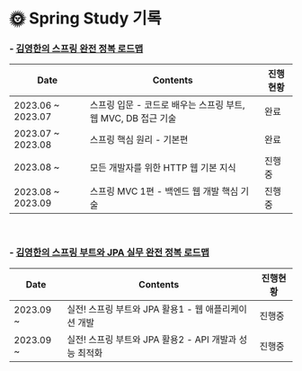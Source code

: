 # 🌞 Spring Study 기록

### - <a href="https://www.inflearn.com/roadmaps/373"> 김영한의 스프링 완전 정복 로드맵 </a>

| Date              | 	Contents                               | 진행현황 |	
|-------------------|-----------------------------------------|--|
| 2023.06 ~ 2023.07 | 스프링 입문 - 코드로 배우는 스프링 부트, 웹 MVC, DB 접근 기술 | 완료 |
| 2023.07 ~ 2023.08 | 스프링 핵심 원리 - 기본편                         | 완료 |
| 2023.08 ~         | 모든 개발자를 위한 HTTP 웹 기본 지식                 | 진행중 |
| 2023.08 ~ 2023.09 | 스프링 MVC 1편 - 백엔드 웹 개발 핵심 기술             | 진행중 |

<br>

### - <a href="https://www.inflearn.com/roadmaps/149"> 김영한의 스프링 부트와 JPA 실무 완전 정복 로드맵 </a>

| Date      | 	Contents                            | 진행현황 |	
|-----------|--------------------------------------|------|
| 2023.09 ~ | 실전! 스프링 부트와 JPA 활용1 - 웹 애플리케이션 개발    | 진행중  |
| 2023.09 ~ | 실전! 스프링 부트와 JPA 활용2 - API 개발과 성능 최적화 | 진행중  |

